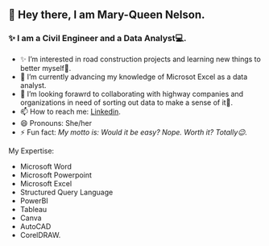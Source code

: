 ## 👋 Hey there, I am Mary-Queen Nelson.
### ✨ I am a Civil Engineer and a Data Analyst💻.
  - ✨ I’m interested in road construction projects and learning new things to better myself🥰.
  - 🌱 I’m currently advancing my knowledge of Microsot Excel as a data analyst.
  - 💞️ I’m looking forawrd to collaborating with highway companies and organizations in need of sorting out data to make a sense of it🙂.
  - 📫 How to reach me: [Linkedin](www.linkedin.com/in/mary-queen-nelson-6845b8273).
  - 😄 Pronouns: She/her
  - ⚡ Fun fact: _My motto is: Would it be easy? Nope. Worth it? Totally😉._

My Expertise:

  - Microsoft Word
  - Microsoft Powerpoint
  - Microsoft Excel
  - Structured Query Language
  - PowerBI
  - Tableau
  - Canva
  - AutoCAD
  - CorelDRAW.

    
    

